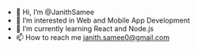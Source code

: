 - 👋 Hi, I’m @JanithSamee
- 👀 I’m interested in Web and Mobile App Development
- 🌱 I’m currently learning React and Node.js
- 📫 How to reach me janith.samee0@gmail.com

<!---
JanithSamee/JanithSamee is a ✨ special ✨ repository because its `README.md` (this file) appears on your GitHub profile.
You can click the Preview link to take a look at your changes.
--->
